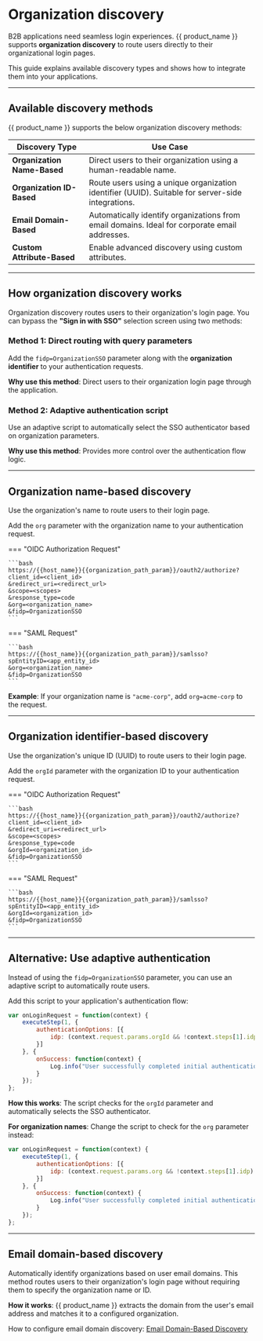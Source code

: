 # Organization discovery

B2B applications need seamless login experiences. {{ product_name }} supports **organization discovery** to route users directly to their organizational login pages.

This guide explains available discovery types and shows how to integrate them into your applications.

---

## Available discovery methods

{{ product_name }} supports the below organization discovery methods:

| Discovery Type                    | Use Case                                                  |
|-----------------------------------|-----------------------------------------------------------|
| **Organization Name-Based**       | Direct users to their organization using a human-readable name. |
| **Organization ID-Based**         | Route users using a unique organization identifier (UUID). Suitable for server-side integrations. |
| **Email Domain-Based**            | Automatically identify organizations from email domains. Ideal for corporate email addresses. |
| **Custom Attribute-Based**        | Enable advanced discovery using custom attributes. |

---

## How organization discovery works

Organization discovery routes users to their organization's login page. You can bypass the **"Sign in with SSO"** selection screen using two methods:

### Method 1: Direct routing with query parameters

Add the `fidp=OrganizationSSO` parameter along with the **organization identifier** to your authentication requests.

**Why use this method**: Direct users to their organization login page through the application.

### Method 2: Adaptive authentication script

Use an adaptive script to automatically select the SSO authenticator based on organization parameters.

**Why use this method**: Provides more control over the authentication flow logic.

---

## Organization name-based discovery

Use the organization's name to route users to their login page.

Add the `org` parameter with the organization name to your authentication request.

=== "OIDC Authorization Request"

    ```bash
    https://{{host_name}}{{organization_path_param}}/oauth2/authorize?
    client_id=<client_id>
    &redirect_uri=<redirect_url>
    &scope=<scopes>
    &response_type=code
    &org=<organization_name>
    &fidp=OrganizationSSO
    ```

=== "SAML Request"

    ```bash
    https://{{host_name}}{{organization_path_param}}/samlsso?
    spEntityID=<app_entity_id>
    &org=<organization_name>
    &fidp=OrganizationSSO
    ```

**Example**: If your organization name is `"acme-corp"`, add `org=acme-corp` to the request.

---

## Organization identifier-based discovery

Use the organization's unique ID (UUID) to route users to their login page.

Add the `orgId` parameter with the organization ID to your authentication request.

=== "OIDC Authorization Request"

    ```bash
    https://{{host_name}}{{organization_path_param}}/oauth2/authorize?
    client_id=<client_id>
    &redirect_uri=<redirect_url>
    &scope=<scopes>
    &response_type=code
    &orgId=<organization_id>
    &fidp=OrganizationSSO
    ```

=== "SAML Request"

    ```bash
    https://{{host_name}}{{organization_path_param}}/samlsso?
    spEntityID=<app_entity_id>
    &orgId=<organization_id>
    &fidp=OrganizationSSO
    ```
---

## Alternative: Use adaptive authentication

Instead of using the `fidp=OrganizationSSO` parameter, you can use an adaptive script to automatically route users.

Add this script to your application's authentication flow:

```javascript
var onLoginRequest = function(context) {
    executeStep(1, {
        authenticationOptions: [{
            idp: (context.request.params.orgId && !context.steps[1].idp) ? "SSO" : context.steps[1].idp
        }]
    }, {
        onSuccess: function(context) {
            Log.info("User successfully completed initial authentication with IDP: " + context.steps[1].idp);
        }
    });
};
```

**How this works**: The script checks for the `orgId` parameter and automatically selects the SSO authenticator.

**For organization names**: Change the script to check for the `org` parameter instead:

```javascript
var onLoginRequest = function(context) {
    executeStep(1, {
        authenticationOptions: [{
            idp: (context.request.params.org && !context.steps[1].idp) ? "SSO" : context.steps[1].idp
        }]
    }, {
        onSuccess: function(context) {
            Log.info("User successfully completed initial authentication with IDP: " + context.steps[1].idp);
        }
    });
};
```

---

## Email domain-based discovery

Automatically identify organizations based on user email domains. This method routes users to their organization's login page without requiring them to specify the organization name or ID.

**How it works**: {{ product_name }} extracts the domain from the user's email address and matches it to a configured organization.

How to configure email domain discovery: [Email Domain-Based Discovery](./email-domain-based-organization-discovery.md)
